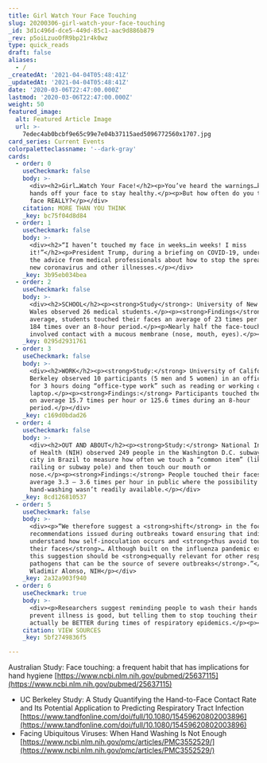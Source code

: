 ```yaml
---
title: Girl Watch Your Face Touching
slug: 20200306-girl-watch-your-face-touching
_id: 3d1c496d-dce5-449d-85c1-aac9d886b879
_rev: p5oiLzuoOfR9bp21r4k0wz
type: quick_reads
draft: false
aliases:
  - /
_createdAt: '2021-04-04T05:48:41Z'
_updatedAt: '2021-04-04T05:48:41Z'
date: '2020-03-06T22:47:00.000Z'
lastmod: '2020-03-06T22:47:00.000Z'
weight: 50
featured_image:
  alt: Featured Article Image
  url: >-
    7edec4ab0bcbf9e65c99e7e04b37115aed5096772560x1707.jpg
card_series: Current Events
colorpaletteclassname: '--dark-gray'
cards:
  - order: 0
    useCheckmark: false
    body: >-
      <div><h2>Girl…Watch Your Face!</h2><p>You’ve heard the warnings…keep your
      hands off your face to stay healthy.</p><p>But how often do you touch your
      face REALLY?</p></div>
    citation: MORE THAN YOU THINK
    _key: bc75f04d8d84
  - order: 1
    useCheckmark: false
    body: >-
      <div><h2>“I haven’t touched my face in weeks…in weeks! I miss
      it!”</h2><p>President Trump, during a briefing on COVID-19, underscoring
      the advice from medical professionals about how to stop the spread of the
      new coronavirus and other illnesses.</p></div>
    _key: 3b95eb034bea
  - order: 2
    useCheckmark: false
    body: >-
      <div><h2>SCHOOL</h2><p><strong>Study</strong>: University of New South
      Wales observed 26 medical students.</p><p><strong>Findings</strong>: On
      average, students touched their faces an average of 23 times per hour or
      184 times over an 8-hour period.</p><p>Nearly half the face-touches
      involved contact with a mucous membrane (nose, mouth, eyes).</p></div>
    _key: 0295d2931761
  - order: 3
    useCheckmark: false
    body: >-
      <div><h2>WORK</h2><p><strong>Study:</strong> University of California,
      Berkeley observed 10 participants (5 men and 5 women) in an office setting
      for 3 hours doing “office-type work” such as reading or working on a
      laptop.</p><p><strong>Findings:</strong> Participants touched their face
      on average 15.7 times per hour or 125.6 times during an 8-hour
      period.</p></div>
    _key: c169d0bdad26
  - order: 4
    useCheckmark: false
    body: >-
      <div><h2>OUT AND ABOUT</h2><p><strong>Study:</strong> National Institutes
      of Health (NIH) observed 249 people in the Washington D.C. subway and in a
      city in Brazil to measure how often we touch a “common item” (like a
      railing or subway pole) and then touch our mouth or
      nose.</p><p><strong>Findings:</strong> People touched their faces on
      average 3.3 – 3.6 times per hour in public where the possibility of
      hand-washing wasn’t readily available.</p></div>
    _key: 8cd126810537
  - order: 5
    useCheckmark: false
    body: >-
      <div><p>“We therefore suggest a <strong>shift</strong> in the focus of the
      recommendations issued during outbreaks toward ensuring that individuals
      understand how self-inoculation occurs and <strong>thus avoid touching
      their faces</strong>… Although built on the influenza pandemic experience,
      this suggestion should be <strong>equally relevant for other respiratory
      pathogens that can be the source of severe outbreaks</strong>.”</p><p>Dr.
      Wladimir Alonso, NIH</p></div>
    _key: 2a32a903f940
  - order: 6
    useCheckmark: true
    body: >-
      <div><p>Researchers suggest reminding people to wash their hands to
      prevent illness is good, but telling them to stop touching their faces may
      actually be BETTER during times of respiratory epidemics.</p><p></p></div>
    citation: VIEW SOURCES
    _key: 5bf2749836f5

---
```

Australian Study: Face touching: a frequent habit that has implications for hand hygiene [https://www.ncbi.nlm.nih.gov/pubmed/25637115](https://www.ncbi.nlm.nih.gov/pubmed/25637115)

* UC Berkeley Study: A Study Quantifying the Hand-to-Face Contact Rate and Its Potential Application to Predicting Respiratory Tract Infection  
[https://www.tandfonline.com/doi/full/10.1080/15459620802003896](https://www.tandfonline.com/doi/full/10.1080/15459620802003896)
* Facing Ubiquitous Viruses: When Hand Washing Is Not Enough  
[https://www.ncbi.nlm.nih.gov/pmc/articles/PMC3552529/](https://www.ncbi.nlm.nih.gov/pmc/articles/PMC3552529/)